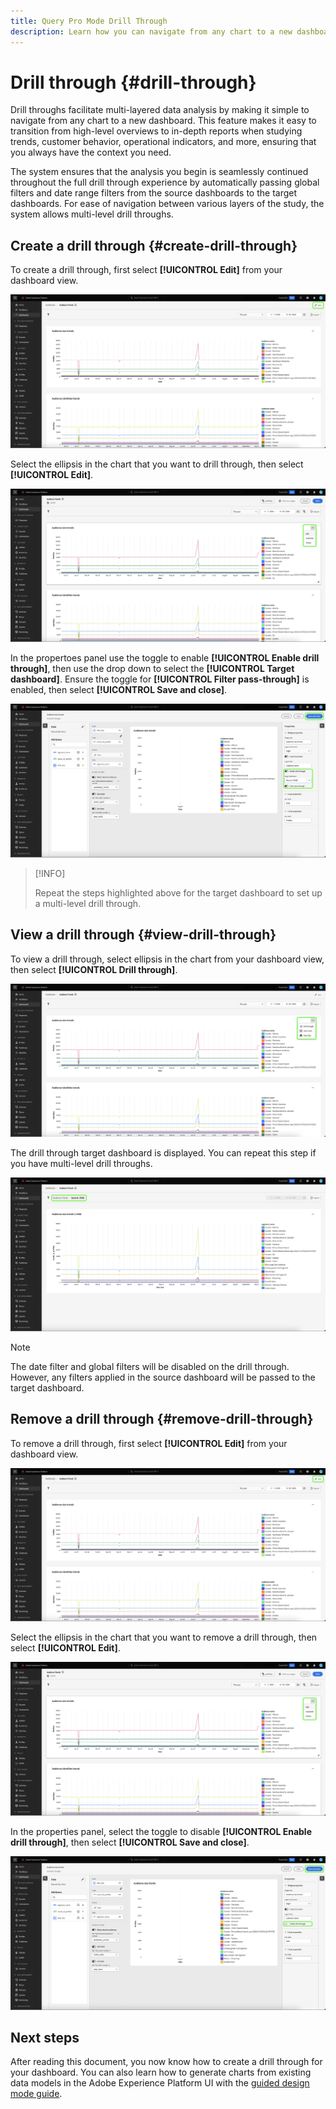 ```yaml
---
title: Query Pro Mode Drill Through
description: Learn how you can navigate from any chart to a new dashboard to explore your data using drill through.
---
```

# Drill through {#drill-through}

Drill throughs facilitate multi-layered data analysis by making it simple to navigate from any chart to a new dashboard. This feature makes it easy to transition from high-level overviews to in-depth reports when studying trends, customer behavior, operational indicators, and more, ensuring that you always have the context you need.

The system ensures that the analysis you begin is seamlessly continued throughout the full drill through experience by automatically passing global filters and date range filters from the source dashboards to the target dashboards. For ease of navigation between various layers of the study, the system allows multi-level drill throughs.

## Create a drill through {#create-drill-through}

To create a drill through, first select **[!UICONTROL Edit]** from your dashboard view.

![A custom dashboard with Edit highlighted.](../../images/query-pro-mode/drill-through.png)

Select the ellipsis in the chart that you want to drill through, then select **[!UICONTROL Edit]**.

![A chart showing the ellipsis menu with Edit highlighted.](../../images/query-pro-mode/drill-through-chart-edit.png)

In the propertoes panel use the toggle to enable **[!UICONTROL Enable drill through]**, then use the drop down to select the **[!UICONTROL Target dashboard]**. Ensure the toggle for **[!UICONTROL Filter pass-through]** is enabled, then select **[!UICONTROL Save and close]**.

![Chart properties panel with Enable drill through, Target dashboard, and Filter pass-through highlighted.](../../images/query-pro-mode/drill-through-chart-properties.png)

>[!INFO]
>
>Repeat the steps highlighted above for the target dashboard to set up a multi-level drill through.

## View a drill through {#view-drill-through}

To view a drill through, select ellipsis in the chart from your dashboard view, then select **[!UICONTROL Drill through]**.

![A chart showing the ellipsis menu with Drill through highlighted.](../../images/query-pro-mode/drill-through-chart-view.png)

The drill through target dashboard is displayed. You can repeat this step if you have multi-level drill throughs.

![The target dasboard displayed with the drill through highlighted.](../../images/query-pro-mode/drill-through-target-dashboard.png)

>[!NOTE]
>
>The date filter and global filters will be disabled on the drill through. However, any filters applied in the source dashboard will be passed to the target dashboard.

## Remove a drill through {#remove-drill-through}

To remove a drill through, first select **[!UICONTROL Edit]** from your dashboard view.

![A custom dashboard with Edit highlighted.](../../images/query-pro-mode/drill-through.png)

Select the ellipsis in the chart that you want to remove a drill through, then select **[!UICONTROL Edit]**.

![A chart showing the ellipsis menu with Edit highlighted.](../../images/query-pro-mode/drill-through-chart-edit.png)

In the properties panel, select the toggle to disable **[!UICONTROL Enable drill through]**, then select **[!UICONTROL Save and close]**.

![Chart properties panel with the toggle disabled for [!UICONTROL Enable drill through] highlighted.](../../images/query-pro-mode/drill-through-disable.png)

## Next steps

After reading this document, you now know how to create a drill through for your dashboard. You can also learn how to generate charts from existing data models in the Adobe Experience Platform UI with the [guided design mode guide](../../user-defined-dashboards.md).
